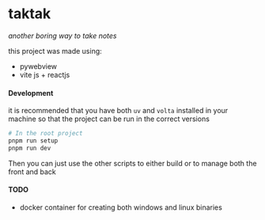 # taktak
*another boring way to take notes*

this project was made using:
- pywebview
- vite js + reactjs

#### Development
it is recommended that you have both `uv` and `volta` installed in your machine so that the project can be run in the correct versions

```bash
# In the root project
pnpm run setup
pnpm run dev
```

Then you can just use the other scripts to either build or to manage both the front and back

#### TODO
- docker container for creating both windows and linux binaries